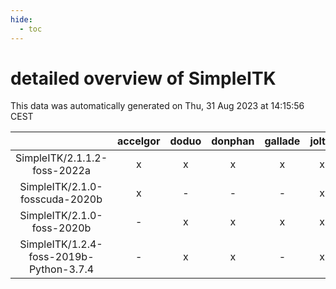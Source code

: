 ```yaml
---
hide:
  - toc
---
```


detailed overview of SimpleITK
==============================


This data was automatically generated on Thu, 31 Aug 2023 at 14:15:56 CEST  

| |accelgor|doduo|donphan|gallade|joltik|skitty|swalot|victini|
| :---: | :---: | :---: | :---: | :---: | :---: | :---: | :---: | :---: |
|SimpleITK/2.1.1.2-foss-2022a|x|x|x|x|x|x|x|x|
|SimpleITK/2.1.0-fosscuda-2020b|x|-|-|-|x|-|-|-|
|SimpleITK/2.1.0-foss-2020b|-|x|x|x|x|x|x|x|
|SimpleITK/1.2.4-foss-2019b-Python-3.7.4|-|x|x|-|x|x|-|x|
